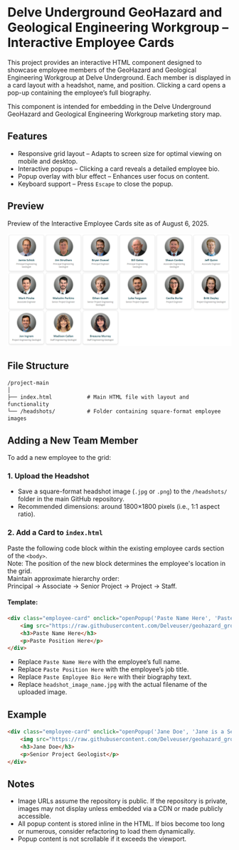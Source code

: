 # Delve Underground GeoHazard and Geological Engineering Workgroup – Interactive Employee Cards

This project provides an interactive HTML component designed to showcase employee members of the GeoHazard and Geological Engineering Workgroup at Delve Underground. Each member is displayed in a card layout with a headshot, name, and position. Clicking a card opens a pop-up containing the employee’s full biography.

This component is intended for embedding in the Delve Underground GeoHazard and Geological Engineering Workgroup marketing story map.

## Features

- Responsive grid layout – Adapts to screen size for optimal viewing on mobile and desktop.
- Interactive popups – Clicking a card reveals a detailed employee bio.
- Popup overlay with blur effect – Enhances user focus on content.
- Keyboard support – Press `Escape` to close the popup.

## Preview

Preview of the Interactive Employee Cards site as of August 6, 2025.

![Screenshot of employee cards](./screenshots/employee-cards-preview.png)

## File Structure

```
/project-main
│
├── index.html           # Main HTML file with layout and functionality
└── /headshots/          # Folder containing square-format employee images
```

## Adding a New Team Member

To add a new employee to the grid:

### 1. Upload the Headshot

- Save a square-format headshot image (`.jpg` or `.png`) to the `/headshots/` folder in the main GitHub repository.
- Recommended dimensions: around 1800×1800 pixels (i.e., 1:1 aspect ratio).

### 2. Add a Card to `index.html`

Paste the following code block within the existing employee cards section of the `<body>`.  
Note: The position of the new block determines the employee's location in the grid.  
Maintain approximate hierarchy order:  
Principal → Associate → Senior Project → Project → Staff.

#### Template:
```html
<div class="employee-card" onclick="openPopup('Paste Name Here', 'Paste Employee Bio Here')">
    <img src="https://raw.githubusercontent.com/Delveuser/geohazard_group_members/main/headshots/headshot_image_name.jpg" alt="Paste Name Here">
    <h3>Paste Name Here</h3>
    <p>Paste Position Here</p>
</div>
```

- Replace `Paste Name Here` with the employee’s full name.
- Replace `Paste Position Here` with the employee’s job title.
- Replace `Paste Employee Bio Here` with their biography text.
- Replace `headshot_image_name.jpg` with the actual filename of the uploaded image.

## Example

```html
<div class="employee-card" onclick="openPopup('Jane Doe', 'Jane is a Senior Geologist at Delve Underground with 10 years of experience...')">
    <img src="https://raw.githubusercontent.com/Delveuser/geohazard_group_members/main/headshots/Doe_Jane_Headshot.jpg" alt="Jane Doe">
    <h3>Jane Doe</h3>
    <p>Senior Project Geologist</p>
</div>
```

## Notes

- Image URLs assume the repository is public. If the repository is private, images may not display unless embedded via a CDN or made publicly accessible.
- All popup content is stored inline in the HTML. If bios become too long or numerous, consider refactoring to load them dynamically.
- Popup content is not scrollable if it exceeds the viewport.
